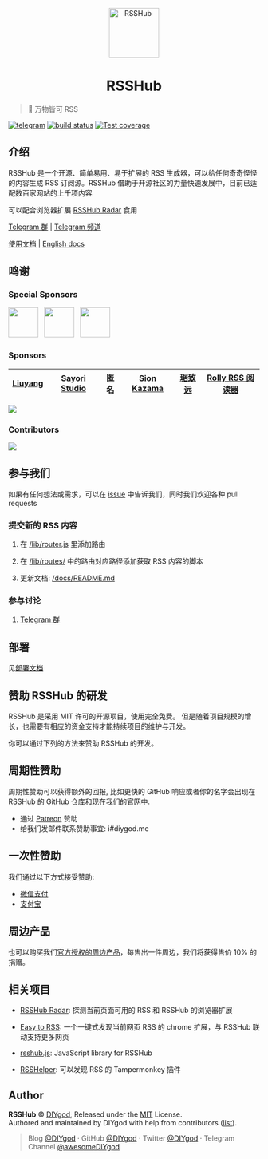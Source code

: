 <p align="center">
<img src="https://i.loli.net/2019/04/23/5cbeb7e41414c.png" alt="RSSHub" width="100">
</p>
<h1 align="center">RSSHub</h1>

> 🍰 万物皆可 RSS

[![telegram](https://img.shields.io/badge/chat-telegram-brightgreen.svg?style=flat-square)](https://t.me/rsshub)
[![build status](https://img.shields.io/travis/DIYgod/RSSHub/master.svg?style=flat-square)](https://travis-ci.org/DIYgod/RSSHub)
[![Test coverage](https://img.shields.io/codecov/c/github/DIYgod/RSSHub.svg?style=flat-square)](https://codecov.io/github/DIYgod/RSSHub?branch=master)

## 介绍

RSSHub 是一个开源、简单易用、易于扩展的 RSS 生成器，可以给任何奇奇怪怪的内容生成 RSS 订阅源。RSSHub 借助于开源社区的力量快速发展中，目前已适配数百家网站的上千项内容

可以配合浏览器扩展 [RSSHub Radar](https://github.com/DIYgod/RSSHub-Radar) 食用

[Telegram 群](https://t.me/rsshub) | [Telegram 频道](https://t.me/awesomeRSSHub)

[使用文档](https://docs.rsshub.app/) | [English docs](https://docs.rsshub.app/en)

## 鸣谢

### Special Sponsors

<div>
<a href="https://rixcloud.app/rsshub" target="_blank"><img height="60px" src="https://i.imgur.com/TrgP3S1.png"></a>&nbsp;&nbsp;&nbsp;<a href="https://angelia.codeeer.com" target="_blank"><img height="60px" src="https://i.imgur.com/oQf2WJl.png"></a>&nbsp;&nbsp;&nbsp;<a href="https://lizhi.io/store" target="_blank"><img height="60px" src="https://i.imgur.com/1u6jJ6L.jpg"></a>
</div>

### Sponsors

| [Liuyang](https://github.com/lingllting) | [Sayori Studio](https://t.me/SayoriStudio) | 匿名 | [Sion Kazama](https://blog.sion.moe) | [琚致远](https://www.shaoyaoju.org/) | [Rolly RSS 阅读器](https://www.coolapk.com/apk/239500) |
| :--------------------------------------: | :----------------------------------------: | :--: | :----------------------------------: | :----------------------------------: | :----------------------------------------------------: |


[![](https://opencollective.com/static/images/become_sponsor.svg)](https://docs.rsshub.app/support/)

### Contributors

[![](https://opencollective.com/RSSHub/contributors.svg?width=890)](https://github.com/DIYgod/RSSHub/graphs/contributors)

## 参与我们

如果有任何想法或需求，可以在 [issue](https://github.com/DIYgod/RSSHub/issues) 中告诉我们，同时我们欢迎各种 pull requests

### 提交新的 RSS 内容

1.  在 [/lib/router.js](https://github.com/DIYgod/RSSHub/blob/master/lib/router.js) 里添加路由

2.  在 [/lib/routes/](https://github.com/DIYgod/RSSHub/tree/master/lib/routes) 中的路由对应路径添加获取 RSS 内容的脚本

3.  更新文档: [/docs/README.md](https://github.com/DIYgod/RSSHub/blob/master/docs/README.md)

### 参与讨论

1.  [Telegram 群](https://t.me/rsshub)

## 部署

见[部署文档](https://docs.rsshub.app/install/)

## 赞助 RSSHub 的研发

RSSHub 是采用 MIT 许可的开源项目，使用完全免费。 但是随着项目规模的增长，也需要有相应的资金支持才能持续项目的维护与开发。

你可以通过下列的方法来赞助 RSSHub 的开发。

## 周期性赞助

周期性赞助可以获得额外的回报, 比如更快的 GitHub 响应或者你的名字会出现在 RSSHub 的 GitHub 仓库和现在我们的官网中.

-   通过 [Patreon](https://www.patreon.com/DIYgod) 赞助
-   给我们发邮件联系赞助事宜: i#diygod.me

## 一次性赞助

我们通过以下方式接受赞助:

-   [微信支付](https://i.loli.net/2019/03/23/5c950ebbc373e.png)
-   [支付宝](https://i.loli.net/2019/03/23/5c950ebbc980e.png)

## 周边产品

也可以购买我们[官方授权的周边产品](https://telegra.ph/RSSHub-周边-08-20-2)，每售出一件周边，我们将获得售价 10% 的捐赠。

## 相关项目

-   [RSSHub Radar](https://github.com/DIYgod/RSSHub-Radar): 探测当前页面可用的 RSS 和 RSSHub 的浏览器扩展

-   [Easy to RSS](https://github.com/idealclover/Easy-to-RSS): 一个一键式发现当前网页 RSS 的 chrome 扩展，与 RSSHub 联动支持更多网页

-   [rsshub.js](https://github.com/SevenOutman/rsshub.js): JavaScript library for RSSHub

-   [RSSHelper](https://greasyfork.org/zh-CN/scripts/374570-rsshelper): 可以发现 RSS 的 Tampermonkey 插件

## Author

**RSSHub** © [DIYgod](https://github.com/DIYgod), Released under the [MIT](./LICENSE) License.<br>
Authored and maintained by DIYgod with help from contributors ([list](https://github.com/DIYgod/RSSHub/contributors)).

> Blog [@DIYgod](https://diygod.me) · GitHub [@DIYgod](https://github.com/DIYgod) · Twitter [@DIYgod](https://twitter.com/DIYgod) · Telegram Channel [@awesomeDIYgod](https://t.me/awesomeDIYgod)

